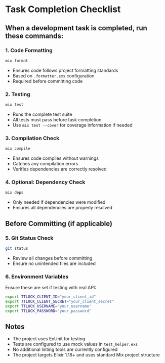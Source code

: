 # Task Completion Checklist

## When a development task is completed, run these commands:

### 1. Code Formatting
```bash
mix format
```
- Ensures code follows project formatting standards
- Based on `.formatter.exs` configuration
- Required before committing code

### 2. Testing
```bash
mix test
```
- Runs the complete test suite
- All tests must pass before task completion
- Use `mix test --cover` for coverage information if needed

### 3. Compilation Check
```bash
mix compile
```
- Ensures code compiles without warnings
- Catches any compilation errors
- Verifies dependencies are correctly resolved

### 4. Optional: Dependency Check
```bash
mix deps
```
- Only needed if dependencies were modified
- Ensures all dependencies are properly resolved

## Before Committing (if applicable)
### 5. Git Status Check
```bash
git status
```
- Review all changes before committing
- Ensure no unintended files are included

### 6. Environment Variables
Ensure these are set if testing with real API:
```bash
export TTLOCK_CLIENT_ID="your_client_id"
export TTLOCK_CLIENT_SECRET="your_client_secret"
export TTLOCK_USERNAME="your_username" 
export TTLOCK_PASSWORD="your_password"
```

## Notes
- The project uses ExUnit for testing
- Tests are configured to use mock values in `test_helper.exs`
- No additional linting tools are currently configured
- The project targets Elixir 1.18+ and uses standard Mix project structure